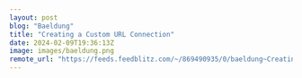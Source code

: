```yaml
---
layout: post
blog: "Baeldung"
title: "Creating a Custom URL Connection"
date: 2024-02-09T19:36:13Z
image: images/baeldung.png
remote_url: "https://feeds.feedblitz.com/~/869490935/0/baeldung~Creating-a-Custom-URL-Connection"
---
```

